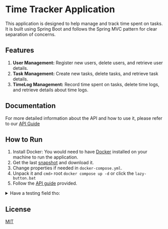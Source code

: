 # Time Tracker Application

This application is designed to help manage and track time spent on tasks. It is built using Spring Boot and follows the Spring MVC pattern for clear separation of concerns.

## Features

1. **User Management:** Register new users, delete users, and retrieve user details.
2. **Task Management:** Create new tasks, delete tasks, and retrieve task details.
3. **TimeLog Management:** Record time spent on tasks, delete time logs, and retrieve details about time logs.

## Documentation

For more detailed information about the API and how to use it, please refer to our [API Guide](https://github.com/nubowski/JAVA.TimeTracker/blob/master/Docs/API_GUIDE.md)

## How to Run


1. Install Docker: You would need to have [Docker](https://docs.docker.com/get-docker/) installed on your machine to run the application. 
2. Get the last [snapshot](https://github.com/nubowski/JAVA.TimeTracker/tags) and download it.
3. Change properties if needed in `docker-compose.yml`.
4. Unpack it and `cmd>` root `docker compose up -d` or click the `lazy-button.bat`
5. Follow the [API guide](https://github.com/nubowski/JAVA.TimeTracker/blob/master/Docs/API_GUIDE.md) provided.

<details>
<summary>Have a testing field tho:</summary>

`94.19.184.24:23322/swagger-ui/index.html`
and the same `IP` and `port` for the playground
server could be offline, just in case

</details>


## License

[MIT](https://choosealicense.com/licenses/mit/)
